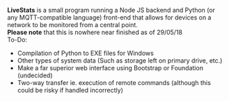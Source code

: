 **LiveStats** is a small program running a Node JS backend and Python (or any MQTT-compatible language) front-end that allows for devices on a network to be monitored from a central point.\
**Please note** that this is nowhere near finished as of 29/05/18\
To-Do:
 - Compilation of Python to EXE files for Windows
 - Other types of system data (Such as storage left on primary drive, etc.)
 - Make a far superior web interface using Bootstrap or Foundation (undecided)
 - Two-way transfer ie. execution of remote commands (although this could be risky if handled incorrectly)

